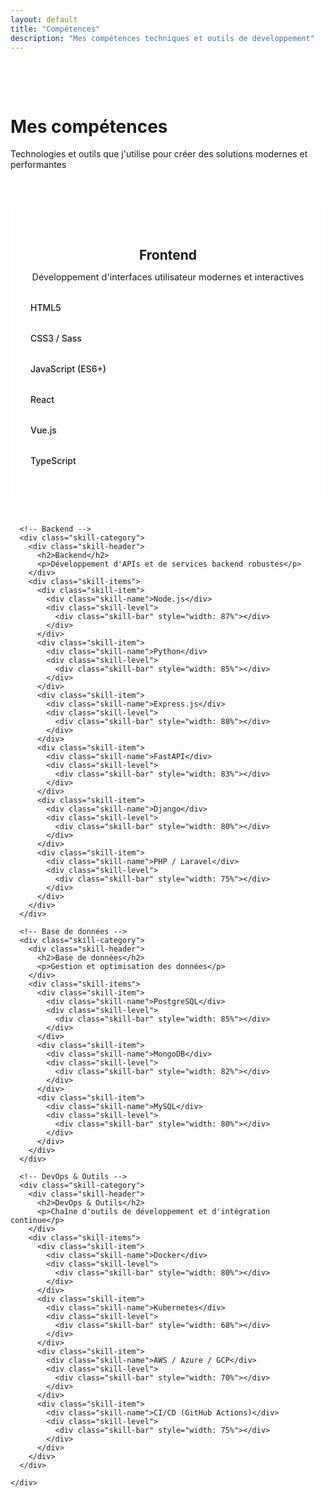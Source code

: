 ```yaml
---
layout: default
title: "Compétences"
description: "Mes compétences techniques et outils de développement"
---
```


<div class="skills-hero">
  <div class="container">
    <h1>Mes compétences</h1>
    <p class="lead">Technologies et outils que j'utilise pour créer des solutions modernes et performantes</p>
  </div>
</div>

<section class="skills-content">
  <div class="container">
    <div class="skills-grid">
      <!-- Frontend -->
      <div class="skill-category">
        <div class="skill-header">
          <h2>Frontend</h2>
          <p>Développement d'interfaces utilisateur modernes et interactives</p>
        </div>
        <div class="skill-items">
          <div class="skill-item">
            <div class="skill-name">HTML5</div>
            <div class="skill-level">
              <div class="skill-bar" style="width: 95%"></div>
            </div>
          </div>
          <div class="skill-item">
            <div class="skill-name">CSS3 / Sass</div>
            <div class="skill-level">
              <div class="skill-bar" style="width: 90%"></div>
            </div>
          </div>
          <div class="skill-item">
            <div class="skill-name">JavaScript (ES6+)</div>
            <div class="skill-level">
              <div class="skill-bar" style="width: 88%"></div>
            </div>
          </div>
          <div class="skill-item">
            <div class="skill-name">React</div>
            <div class="skill-level">
              <div class="skill-bar" style="width: 85%"></div>
            </div>
          </div>
          <div class="skill-item">
            <div class="skill-name">Vue.js</div>
            <div class="skill-level">
              <div class="skill-bar" style="width: 80%"></div>
            </div>
          </div>
          <div class="skill-item">
            <div class="skill-name">TypeScript</div>
            <div class="skill-level">
              <div class="skill-bar" style="width: 82%"></div>
            </div>
          </div>
        </div>
      </div>

      <!-- Backend -->
      <div class="skill-category">
        <div class="skill-header">
          <h2>Backend</h2>
          <p>Développement d'APIs et de services backend robustes</p>
        </div>
        <div class="skill-items">
          <div class="skill-item">
            <div class="skill-name">Node.js</div>
            <div class="skill-level">
              <div class="skill-bar" style="width: 87%"></div>
            </div>
          </div>
          <div class="skill-item">
            <div class="skill-name">Python</div>
            <div class="skill-level">
              <div class="skill-bar" style="width: 85%"></div>
            </div>
          </div>
          <div class="skill-item">
            <div class="skill-name">Express.js</div>
            <div class="skill-level">
              <div class="skill-bar" style="width: 88%"></div>
            </div>
          </div>
          <div class="skill-item">
            <div class="skill-name">FastAPI</div>
            <div class="skill-level">
              <div class="skill-bar" style="width: 83%"></div>
            </div>
          </div>
          <div class="skill-item">
            <div class="skill-name">Django</div>
            <div class="skill-level">
              <div class="skill-bar" style="width: 80%"></div>
            </div>
          </div>
          <div class="skill-item">
            <div class="skill-name">PHP / Laravel</div>
            <div class="skill-level">
              <div class="skill-bar" style="width: 75%"></div>
            </div>
          </div>
        </div>
      </div>

      <!-- Base de données -->
      <div class="skill-category">
        <div class="skill-header">
          <h2>Base de données</h2>
          <p>Gestion et optimisation des données</p>
        </div>
        <div class="skill-items">
          <div class="skill-item">
            <div class="skill-name">PostgreSQL</div>
            <div class="skill-level">
              <div class="skill-bar" style="width: 85%"></div>
            </div>
          </div>
          <div class="skill-item">
            <div class="skill-name">MongoDB</div>
            <div class="skill-level">
              <div class="skill-bar" style="width: 82%"></div>
            </div>
          </div>
          <div class="skill-item">
            <div class="skill-name">MySQL</div>
            <div class="skill-level">
              <div class="skill-bar" style="width: 80%"></div>
            </div>
          </div>
        </div>
      </div>

      <!-- DevOps & Outils -->
      <div class="skill-category">
        <div class="skill-header">
          <h2>DevOps & Outils</h2>
          <p>Chaîne d'outils de développement et d'intégration continue</p>
        </div>
        <div class="skill-items">
          <div class="skill-item">
            <div class="skill-name">Docker</div>
            <div class="skill-level">
              <div class="skill-bar" style="width: 80%"></div>
            </div>
          </div>
          <div class="skill-item">
            <div class="skill-name">Kubernetes</div>
            <div class="skill-level">
              <div class="skill-bar" style="width: 68%"></div>
            </div>
          </div>
          <div class="skill-item">
            <div class="skill-name">AWS / Azure / GCP</div>
            <div class="skill-level">
              <div class="skill-bar" style="width: 70%"></div>
            </div>
          </div>
          <div class="skill-item">
            <div class="skill-name">CI/CD (GitHub Actions)</div>
            <div class="skill-level">
              <div class="skill-bar" style="width: 75%"></div>
            </div>
          </div>
        </div>
      </div>

    </div>
  </div>
</section>

<style>
.skills-hero {
  background: var(--bg-light);
  padding: 3rem 0;
}

.skills-grid {
  display: grid;
  grid-template-columns: repeat(auto-fit, minmax(300px, 1fr));
  gap: 2rem;
}

.skill-category {
  background: white;
  border: 1px solid var(--border-color);
  border-radius: var(--border-radius-lg);
  padding: 2rem;
  transition: var(--transition);
}

.skill-category:hover {
  transform: translateY(-4px);
  box-shadow: var(--shadow-lg);
}

.skill-header {
  margin-bottom: 2rem;
  text-align: center;
}

.skill-header h2 {
  color: var(--primary-color);
  margin-bottom: 0.5rem;
}

.skill-header p {
  color: var(--text-light);
  font-size: 0.9rem;
}

.skill-items {
  display: flex;
  flex-direction: column;
  gap: 1rem;
}

.skill-item {
  display: flex;
  justify-content: space-between;
  align-items: center;
  margin-bottom: 1rem;
}

.skill-name {
  font-weight: 500;
  color: var(--text-color);
  min-width: 120px;
}

.skill-level {
  flex: 1;
  height: 8px;
  background: var(--bg-light);
  border-radius: 4px;
  margin-left: 1rem;
  overflow: hidden;
}

.skill-bar {
  height: 100%;
  background: linear-gradient(90deg, var(--primary-color) 0%, var(--accent-color) 100%);
  border-radius: 4px;
  transition: width 0.3s ease;
}

.certifications {
  margin-top: 4rem;
  padding-top: 2rem;
  border-top: 1px solid var(--border-color);
}

.certifications h2 {
  text-align: center;
  margin-bottom: 2rem;
  color: var(--text-color);
}

.certifications-grid {
  display: grid;
  grid-template-columns: repeat(auto-fit, minmax(250px, 1fr));
  gap: 1.5rem;
}

.certification-item {
  background: var(--bg-light);
  padding: 1.5rem;
  border-radius: var(--border-radius);
  text-align: center;
  transition: var(--transition);
}

.certification-item:hover {
  transform: translateY(-2px);
  box-shadow: var(--shadow-md);
}

.certification-item h3 {
  color: var(--primary-color);
  margin-bottom: 0.5rem;
  font-size: 1.1rem;
}

.certification-item p {
  color: var(--text-light);
  margin-bottom: 0.5rem;
  font-size: 0.9rem;
}

.cert-date {
  background: var(--primary-color);
  color: white;
  padding: 0.25rem 0.5rem;
  border-radius: 0.25rem;
  font-size: 0.8rem;
  font-weight: 500;
}

@media (max-width: 768px) {
  .skills-grid {
    grid-template-columns: 1fr;
  }
  
  .skill-category {
    padding: 1.5rem;
  }
  
  .skill-item {
    flex-direction: column;
    align-items: flex-start;
    gap: 0.5rem;
  }
  
  .skill-level {
    width: 100%;
    margin-left: 0;
  }
}
</style>
